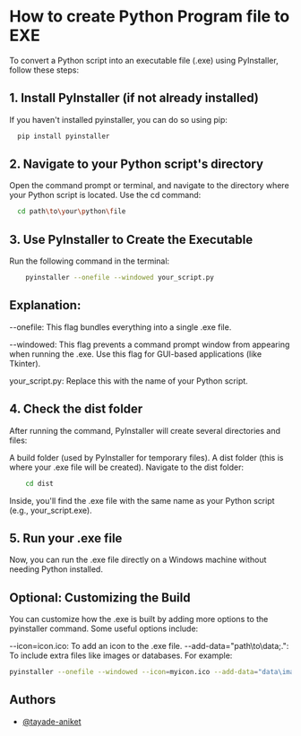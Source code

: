 
# How to create Python Program file to EXE

To convert a Python script into an executable file (.exe) using PyInstaller, follow these steps:



## 1. Install PyInstaller (if not already installed)
If you haven't installed pyinstaller, you can do so using pip:


```bash
  pip install pyinstaller
```


## 2. Navigate to your Python script's directory
Open the command prompt or terminal, and navigate to the directory where your Python script is located. Use the cd command:
    
  ```bash
    cd path\to\your\python\file
  ```

## 3. Use PyInstaller to Create the Executable
Run the following command in the terminal:

```bash
    pyinstaller --onefile --windowed your_script.py
```

## Explanation:
--onefile: This flag bundles everything into a single .exe file.

--windowed: This flag prevents a command prompt window from appearing when running the .exe. Use this flag for  GUI-based applications (like Tkinter).

your_script.py: Replace this with the name of your Python script.

## 4. Check the dist folder
After running the command, PyInstaller will create several directories and files:

A build folder (used by PyInstaller for temporary files).
A dist folder (this is where your .exe file will be created).
Navigate to the dist folder:

```bash
    cd dist
```

Inside, you'll find the .exe file with the same name as your Python script (e.g., your_script.exe).

## 5. Run your .exe file
Now, you can run the .exe file directly on a Windows machine without needing Python installed.

## Optional: Customizing the Build
You can customize how the .exe is built by adding more options to the pyinstaller command. Some useful options include:

--icon=icon.ico: To add an icon to the .exe file.
--add-data="path\to\data;.": To include extra files like images or databases.
For example:

```bash
pyinstaller --onefile --windowed --icon=myicon.ico --add-data="data\image.png;." your_script.py
```



## Authors

- [@tayade-aniket](https://github.com/tayade-aniket)

